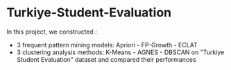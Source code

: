 # Turkiye-Student-Evaluation

In this project, we constructed :
- 3 frequent pattern mining models: Apriori - FP-Growth - ECLAT
- 3 clustering analysis methods: K-Means - AGNES - DBSCAN
  on "Turkiye Student Evaluation" dataset and compared their performances
